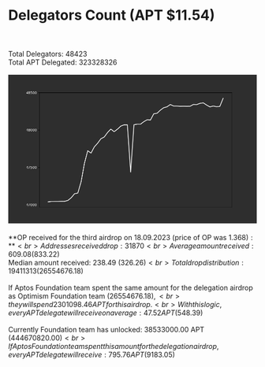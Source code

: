 # Delegators Count (APT $11.54)<br><br>
Total Delegators: 48423<br>
Total APT Delegated: 323328326<br><br>
![Delegators Plot](delegators_plot.png)<br><br>
**OP received for the third airdrop on 18.09.2023 (price of OP was $1.368):**<br>
Addresses received drop: 31870<br>
Average amount received: 609.08 ($833.22)<br>
Median amount received: 238.49 ($326.26)<br>
Total drop distribution: 19411313 ($26554676.18)<br><br>
If Aptos Foundation team spent the same amount for the delegation airdrop as Optimism Foundation team ($26554676.18),<br>
they will spend 2301098.46 APT for this airdrop.<br>
With this logic, every APT delegate will receive on average: 47.52 APT ($548.39)<br><br>
Currently Foundation team has unlocked: 38533000.00 APT ($444670820.00)<br>
If Aptos Foundation team spent this amount for the delegation airdrop, every APT delegate will receive : 795.76 APT ($9183.05)<br>
